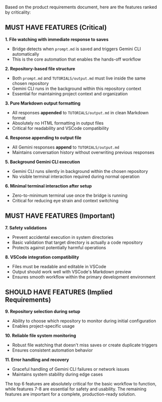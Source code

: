 Based on the product requirements document, here are the features ranked by criticality:

## MUST HAVE FEATURES (Critical)

**1. File watching with immediate response to saves**

- Bridge detects when `prompt.md` is saved and triggers Gemini CLI automatically
- This is the core automation that enables the hands-off workflow

**2. Repository-based file structure**

- Both `prompt.md` and `TUTORIALS/output.md` must live inside the same chosen repository
- Gemini CLI runs in the background within this repository context
- Essential for maintaining project context and organization

**3. Pure Markdown output formatting**

- All responses **appended** to `TUTORIALS/output.md` in clean Markdown format
- Absolutely no HTML formatting in output files
- Critical for readability and VSCode compatibility

**4. Response appending to output file**

- All Gemini responses **append** to `TUTORIALS/output.md`
- Maintains conversation history without overwriting previous responses

**5. Background Gemini CLI execution**

- Gemini CLI runs silently in background within the chosen repository
- No visible terminal interaction required during normal operation

**6. Minimal terminal interaction after setup**

- Zero-to-minimum terminal use once the bridge is running
- Critical for reducing eye strain and context switching

## MUST HAVE FEATURES (Important)

**7. Safety validations**

- Prevent accidental execution in system directories
- Basic validation that target directory is actually a code repository
- Protects against potentially harmful operations

**8. VSCode integration compatibility**

- Files must be readable and editable in VSCode
- Output should work well with VSCode's Markdown preview
- Ensures smooth workflow within the primary development environment

## SHOULD HAVE FEATURES (Implied Requirements)

**9. Repository selection during setup**

- Ability to choose which repository to monitor during initial configuration
- Enables project-specific usage

**10. Reliable file system monitoring**

- Robust file watching that doesn't miss saves or create duplicate triggers
- Ensures consistent automation behavior

**11. Error handling and recovery**

- Graceful handling of Gemini CLI failures or network issues
- Maintains system stability during edge cases

The top 6 features are absolutely critical for the basic workflow to function, while features 7-8 are essential for safety and usability. The remaining features are important for a complete, production-ready solution.
